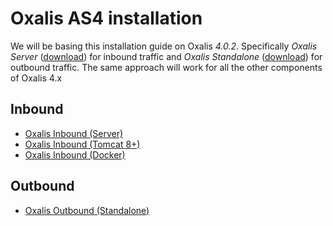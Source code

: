 # Oxalis AS4 installation

We will be basing this installation guide on Oxalis _4.0.2_. Specifically _Oxalis Server_ ([download](http://central.maven.org/maven2/no/difi/oxalis/oxalis-server/4.0.2/)) for inbound traffic and _Oxalis Standalone_ ([download](http://central.maven.org/maven2/no/difi/oxalis/oxalis-standalone/4.0.2/)) for outbound traffic. The same approach will work for all the other components of Oxalis 4.x

## Inbound

* [Oxalis Inbound (Server)](server.md)
* [Oxalis Inbound (Tomcat 8+)](tomcat.md)
* [Oxalis Inbound (Docker)](https://hub.docker.com/r/digdir/oxalis-as4)

## Outbound

* [Oxalis Outbound (Standalone)](standalone.md)




